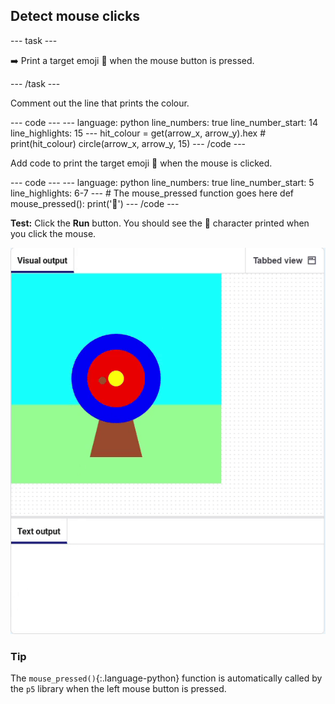 <h2 class="c-project-heading--task">Detect mouse clicks</h2>

--- task ---

➡️ Print a target emoji 🎯 when the mouse button is pressed.

--- /task ---

Comment out the line that prints the colour.

<div class="c-project-code">
--- code ---
---
language: python
line_numbers: true
line_number_start: 14
line_highlights: 15
---
    hit_colour = get(arrow_x, arrow_y).hex
    # print(hit_colour)
    circle(arrow_x, arrow_y, 15)
--- /code ---
</div>


Add code to print the target emoji 🎯 when the mouse is clicked.

<div class="c-project-code">
--- code ---
---
language: python
line_numbers: true
line_number_start: 5
line_highlights: 6-7
---
# The mouse_pressed function goes here    
def mouse_pressed():    
    print('🎯')
--- /code ---
</div>



**Test:** Click the **Run** button. You should see the 🎯 character printed when you click the mouse.

![target emoji printed when mouse clicked](images/target_printed.gif)

<div class="c-project-callout c-project-callout--tip">

### Tip

The `mouse_pressed()`{:.language-python} function is automatically called by the `p5` library when the left mouse button is pressed.

</div>